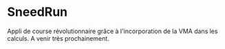 # SneedRun
Appli de course révolutionnaire grâce à l'incorporation de la VMA dans les calculs.
A venir très prochainement.
